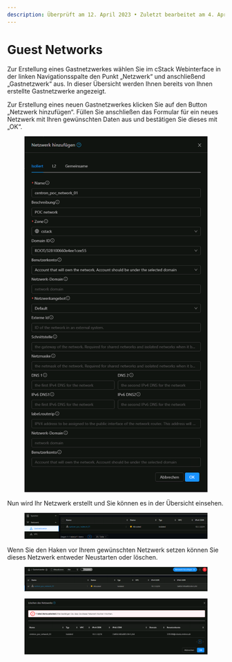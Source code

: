 ```yaml
---
description: Überprüft am 12. April 2023 • Zuletzt bearbeitet am 4. April 2024
---
```


# Guest Networks

Zur Erstellung eines Gastnetzwerkes wählen Sie im cStack Webinterface in der linken Navigationsspalte den Punkt „Netzwerk“ und anschließend „Gastnetzwerk“ aus. In dieser Übersicht werden Ihnen bereits von Ihnen erstellte Gastnetzwerke angezeigt.

Zur Erstellung eines neuen Gastnetzwerkes klicken Sie auf den Button „Netzwerk hinzufügen“. Füllen Sie anschließen das Formular für ein neues Netzwerk mit Ihren gewünschten Daten aus und bestätigen Sie dieses mit „OK“.

<figure><img src="../.gitbook/assets/Pasted Graphic 9.png" alt=""><figcaption></figcaption></figure>

Nun wird Ihr Netzwerk erstellt und Sie können es in der Übersicht einsehen.

<figure><img src="../.gitbook/assets/Pasted Graphic 10.png" alt=""><figcaption></figcaption></figure>

Wenn Sie den Haken vor Ihrem gewünschten Netzwerk setzen können Sie dieses Netzwerk entweder Neustarten oder löschen.

<figure><img src="../.gitbook/assets/Pasted Graphic 11.png" alt=""><figcaption></figcaption></figure>

<figure><img src="../.gitbook/assets/Pasted Graphic 12.png" alt=""><figcaption></figcaption></figure>
